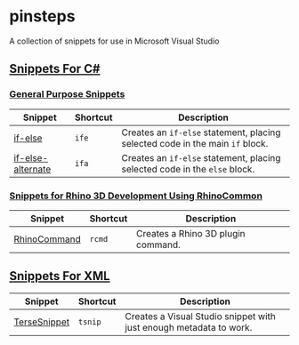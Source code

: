 # pinsteps
A collection of snippets for use in Microsoft Visual Studio

## [Snippets For C#](/cs)

### [General Purpose Snippets](/cs/general_purpose)

| Snippet | Shortcut | Description |
|---------|----------|-------------|
|[if-else](/cs/general_purpose/if-else.snippet) | `ife` |Creates an `if-else` statement, placing selected code in the main `if` block.|
|[if-else-alternate](/cs/general_purpose/if-else-alternate.snippet) | `ifa` | Creates an `if-else` statement, placing selected code in the `else` block.|

### [Snippets for Rhino 3D Development Using RhinoCommon](/cs/rhino_3d)
| Snippet | Shortcut | Description |
|---------|----------|-------------|
|[RhinoCommand](/cs/rhino_3d/RhinoCommand.snippet) | `rcmd` |Creates a Rhino 3D plugin command. |

## [Snippets For XML](/xml)
| Snippet | Shortcut | Description |
|---------|----------|-------------|
|[TerseSnippet](xml/TerseSnippet.snippet)| `tsnip` | Creates a Visual Studio snippet with just enough metadata to work.|
